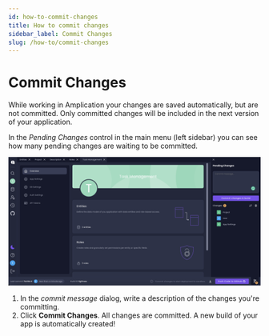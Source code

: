```yaml
---
id: how-to-commit-changes
title: How to commit changes
sidebar_label: Commit Changes
slug: /how-to/commit-changes
---
```


# Commit Changes

While working in Amplication your changes are saved automatically, but are not committed. Only committed changes will be included in the next version of your application.

In the _Pending Changes_ control in the main menu (left sidebar) you can see how many pending changes are waiting to be committed.

![](../getting-started/assets/pic8.png)

1. In the _commit message_ dialog, write a description of the changes you're committing.
2. Click **Commit Changes**. All changes are committed. A new build of your app is automatically created!
